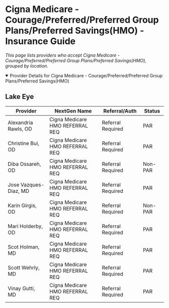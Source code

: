 # Cigna Medicare - Courage/Preferred/Preferred Group Plans/Preferred Savings(HMO) - Insurance Guide

*This page lists providers who accept Cigna Medicare - Courage/Preferred/Preferred Group Plans/Preferred Savings(HMO), grouped by location.*

<details open><summary>Provider Details for Cigna Medicare - Courage/Preferred/Preferred Group Plans/Preferred Savings(HMO)</summary>

## Lake Eye 

| Provider | NextGen Name | Referral/Auth | Status |
|----------|-------------|--------------|--------|
| Alexandria Rawls, OD | Cigna Medicare HMO REFERRAL REQ | Referral Required | PAR |
| Christine Bui, OD | Cigna Medicare HMO REFERRAL REQ | Referral Required | PAR |
| Diba Ossareh, OD | Cigna Medicare HMO REFERRAL REQ | Referral Required | Non-PAR |
| Jose Vazques-Diaz, MD | Cigna Medicare HMO REFERRAL REQ | Referral Required | PAR |
| Karin Girgis, OD | Cigna Medicare HMO REFERRAL REQ | Referral Required | Non-PAR |
| Mari Holderby, OD | Cigna Medicare HMO REFERRAL REQ | Referral Required | PAR |
| Scot Holman, MD | Cigna Medicare HMO REFERRAL REQ | Referral Required | PAR |
| Scott Wehrly, MD | Cigna Medicare HMO REFERRAL REQ | Referral Required | PAR |
| Vinay Gutti, MD | Cigna Medicare HMO REFERRAL REQ | Referral Required | PAR |

</details>

